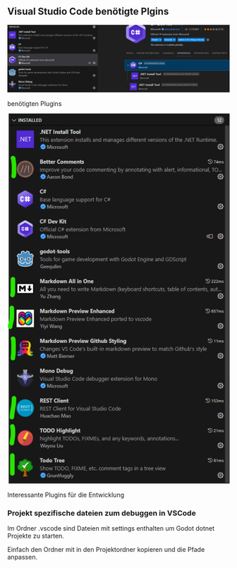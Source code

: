 ## Visual Studio Code benötigte Plgins

![sind die benötigten Plugins zu sehen](vscode_plugins.png) 

benötigten Plugins


![Interessante Plugins für die Entwicklung](vscode_plugins_optional.png)

Interessante Plugins für die Entwicklung

### Projekt spezifische dateien zum debuggen in VSCode
Im Ordner .vscode sind Dateien mit settings enthalten um Godot dotnet Projekte zu starten.

Einfach den Ordner mit in den Projektordner kopieren und die Pfade anpassen.